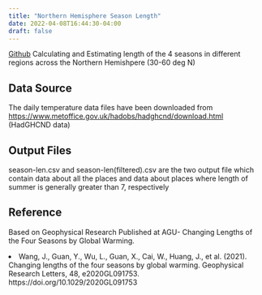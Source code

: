 ```yaml
---
title: "Northern Hemisphere Season Length"
date: 2022-04-08T16:44:30-04:00
draft: false
---
```


[Github](https://github.com/bakharia/Season-Length-Northern-Hemisphere)
 Calculating and Estimating length of the 4 seasons in different regions across the Northern Hemishpere (30-60 deg N)

## Data Source
The daily temperature data files have been downloaded from https://www.metoffice.gov.uk/hadobs/hadghcnd/download.html (HadGHCND data)

## Output Files
season-len.csv and season-len(filtered).csv are the two output file which contain data about all the places and data about places where length of summer is generally greater than 7, respectively


## Reference
Based on Geophysical Research Published at AGU- Changing Lengths of the Four Seasons by Global Warming. <br/>
<li>Wang, J., Guan, Y., Wu, L., Guan, X., Cai, W., Huang, J., et al. (2021). Changing lengths of the four seasons by global warming. Geophysical Research Letters, 48, e2020GL091753. https://doi.org/10.1029/2020GL091753</li>

